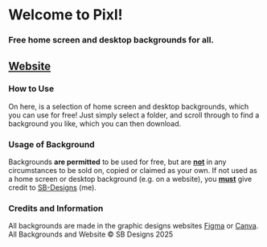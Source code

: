 <h1>Welcome to Pixl!</h1>
<h3>Free home screen and desktop backgrounds for all.</h3>
<h2><a href="https://pixl.sbdesigns.pages.dev">Website</a></h2>

<h3>How to Use</h3>
On here, is a selection of home screen and desktop backgrounds, which you can use for free! Just simply select a folder, and scroll through to find a background you like, which you can then download.

<h3>Usage of Background</h3>
Backgrounds <b>are permitted</b> to be used for free, but are <u><b>not</b></u> in any circumstances to be sold on, copied or claimed as your own. 
If not used as a home screen or desktop background (e.g. on a website), you <u><b>must</b></u> give credit to <a href="https://github.com/SB-Designs">SB-Designs</a> (me).

<h3>Credits and Information</h3>
All backgrounds are made in the graphic designs websites <a href="https://figma.com">Figma</a> or <a href="https://canva.com">Canva</a>.
All Backgrounds and Website © SB Designs 2025
